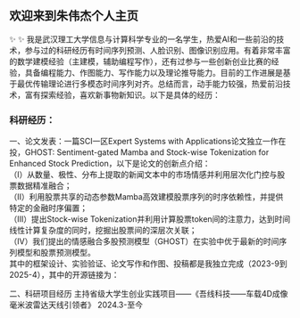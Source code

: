 ## 欢迎来到朱伟杰个人主页
✨ ✨ 我是武汉理工大学信息与计算科学专业的一名学生，热爱AI和一些前沿的技术，参与过的科研经历有时间序列预测、人脸识别、图像识别应用。有着非常丰富的数学建模经验（主建模，辅助编程写作），还有过参与一些创新创业比赛的经验，具备编程能力、作图能力、写作能力以及理论推导能力。目前的工作进展是基于最优传输理论进行多模态时间序列对齐。总结而言，动手能力较强，热爱前沿技术，富有探索经验，喜欢新事物新知识。以下是具体的经历：

### 科研经历：<br>

一、论文发表：一篇SCI一区Expert Systems with Applications论文独立一作在投，GHOST: Sentiment-gated Mamba and Stock-wise Tokenization for Enhanced Stock Prediction，以下是论文的创新点介绍：<br>
（I）从数量、极性、分布上提取的新闻文本中的市场情感并利用层次化门控与股票数据精准融合；<br>
（II）利用股票共享的动态参数Mamba高效建模股票序列的时序依赖性，并提供特定的金融时序偏置；<br>
（III）提出Stock-wise Tokenization并利用计算股票token间的注意力，达到时间线性计算复杂度的同时，挖掘出股票间的深层次关联；<br>
（IV）我们提出的情感融合多股预测模型（GHOST）在实验中优于最新的时间序列模型和股票预测模型。<br>
其中的框架设计、实验验证、论文写作和作图、投稿都是我独立完成（2023-9到2025-4），其中的开源链接为：<br>

二、科研项目经历
主持省级大学生创业实践项目——《吾线科技——车载4D成像毫米波雷达天线引领者》                            2024.3-至今  

<!--
**WHUT-zwj/WHUT-zwj** is a ✨ _special_ ✨ repository because its `README.md` (this file) appears on your GitHub profile.

Here are some ideas to get you started:

- 🔭 I’m currently working on ...
- 🌱 I’m currently learning ...
- 👯 I’m looking to collaborate on ...
- 🤔 I’m looking for help with ...
- 💬 Ask me about ...
- 📫 How to reach me: ...
- 😄 Pronouns: ...
- ⚡ Fun fact: ...
-->
